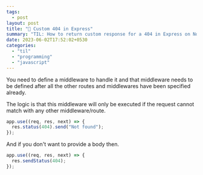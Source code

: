 ```yaml
---
tags:
  - post
layout: post
title: "📝 Custom 404 in Express"
summary: "TIL: How to return custom response for a 404 in Express on NodeJS"
date: 2023-06-02T17:52:02+0530
categories:
  - "til"
  - "programming"
  - "javascript"
---
```


You need to define a middleware to handle it and that middleware needs to be defined after all the other routes and middlewares have been specified already.

The logic is that this middleware will only be executed if the request cannot match with any other middleware/route.

```javascript
app.use((req, res, next) => {
  res.status(404).send("Not found");
});
```

And if you don't want to provide a body then.

```javascript
app.use((req, res, next) => {
  res.sendStatus(404);
});
```
